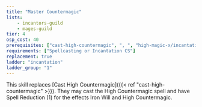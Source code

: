 ```yaml
---
title: "Master Countermagic"
lists:
    - incantors-guild
    - mages-guild
tier: 4
osp_cost: 40
prerequisites: ["cast-high-countermagic", ", ", "high-magic-x/incantation", " or ", "high-magic-x/spellcasting"]
requirements: ["Spellcasting or Incantation CS"]
replacement: true
ladder: "incantation"
ladder_group: "1"
---
```

This skill replaces [Cast High Countermagic]({{< ref "cast-high-countermagic" >}}). They may cast the High Countermagic spell and have Spell Reduction (1) for the effects Iron Will and High Countermagic.